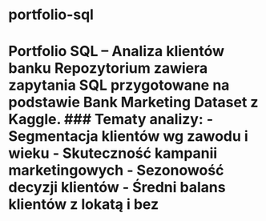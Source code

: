 # portfolio-sql
# Portfolio SQL – Analiza klientów banku Repozytorium zawiera zapytania SQL przygotowane na podstawie Bank Marketing Dataset z Kaggle.   ### Tematy analizy: - Segmentacja klientów wg zawodu i wieku - Skuteczność kampanii marketingowych - Sezonowość decyzji klientów - Średni balans klientów z lokatą i bez
